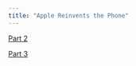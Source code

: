 ```yaml
---
title: "Apple Reinvents the Phone"
---
```

<p><a href="http://www.youtube.com/watch?v=R09xOG9-3Q8&feature=BFa&list=PLCD496F64F8438011&lf=results_main">Part 2</a></p>
<p><a href="http://www.youtube.com/watch?v=_F42WecXFEk&feature=BFa&list=PLCD496F64F8438011&lf=results_main">Part 3</a></p>
